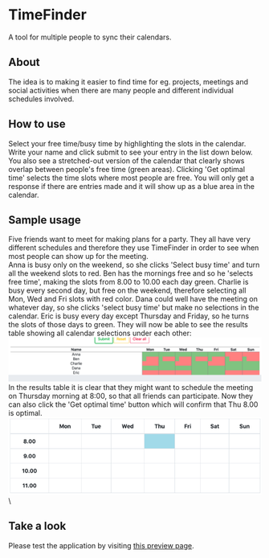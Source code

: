 # TimeFinder
A tool for multiple people to sync their calendars.

## About
The idea is to making it easier to find time for eg. projects, meetings and social activities when there are many people and different individual schedules involved. 

## How to use
Select your free time/busy time by highlighting the slots in the calendar. Write your name and click submit to see your entry in the list down below. You also see a stretched-out version of the calendar that clearly shows overlap between people's free time (green areas).
Clicking 'Get optimal time' selects the time slots where most people are free. You will only get a response if there are entries made and it will show up as a blue area in the calendar.

## Sample usage
Five friends want to meet for making plans for a party. They all have very different schedules and therefore they use TimeFinder in order to see when most people can show up for the meeting.\
Anna is busy only on the weekend, so she clicks 'Select busy time' and turn all the weekend slots to red. Ben has the mornings free and so he 'selects free time', making the slots from 8.00 to 10.00 each day green. Charlie is busy every second day, but free on the weekend, therefore selecting all Mon, Wed and Fri slots with red color. Dana could well have the meeting on whatever day, so she clicks 'select busy time' but make no selections in the calendar. Eric is busy every day except Thursday and Friday, so he turns the slots of those days to green. They will now be able to see the results table showing all calendar selections under each other:\
![Results Table](sampleTable.png)\
In the results table it is clear that they might want to schedule the meeting on Thursday morning at 8:00, so that all friends can participate.
Now they can also click the 'Get optimal time' button which will confirm that Thu 8.00 is optimal.
![Optimal Time View](sampleOptimalView.png)\

## Take a look
Please test the application by visiting [this preview page](http://htmlpreview.github.io/?https://github.com/SimonFalk/TimeFinder/blob/master/main.html).
